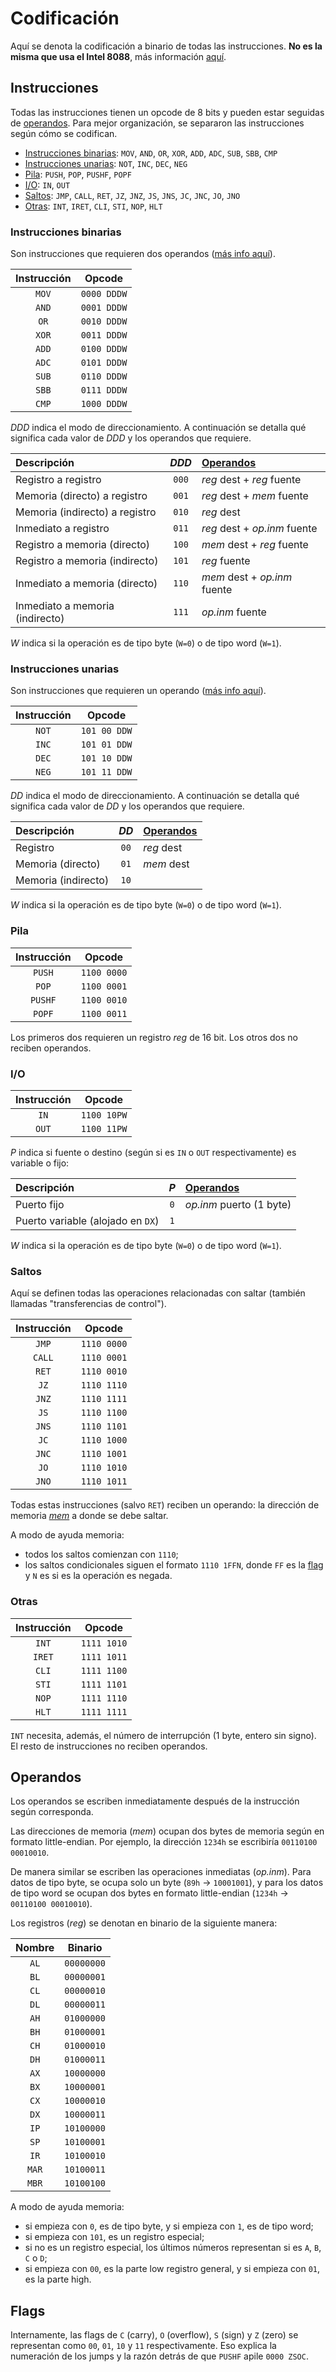 # Codificación

Aquí se denota la codificación a binario de todas las instrucciones. **No es la misma que usa el Intel 8088**, más información [aquí](/diferencias-con-la-realidad).

## Instrucciones

Todas las instrucciones tienen un opcode de 8 bits y pueden estar seguidas de [operandos](#operandos). Para mejor organización, se separaron las instrucciones según cómo se codifican.

- [Instrucciones binarias](#instrucciones-binarias): `MOV`, `AND`, `OR`, `XOR`, `ADD`, `ADC`, `SUB`, `SBB`, `CMP`
- [Instrucciones unarias](#instrucciones-unarias): `NOT`, `INC`, `DEC`, `NEG`
- [Pila](#pila): `PUSH`, `POP`, `PUSHF`, `POPF`
- [I/O](#i-o): `IN`, `OUT`
- [Saltos](#saltos): `JMP`, `CALL`, `RET`, `JZ`, `JNZ`, `JS`, `JNS`, `JC`, `JNC`, `JO`, `JNO`
- [Otras](#otras): `INT`, `IRET`, `CLI`, `STI`, `NOP`, `HLT`

### Instrucciones binarias

Son instrucciones que requieren dos operandos ([más info aquí](/como-usar/modos-de-direccionamiento#combinaciones-dest-fuente)).

| Instrucción |   Opcode    |
| :---------: | :---------: |
|    `MOV`    | `0000 DDDW` |
|    `AND`    | `0001 DDDW` |
|    `OR`     | `0010 DDDW` |
|    `XOR`    | `0011 DDDW` |
|    `ADD`    | `0100 DDDW` |
|    `ADC`    | `0101 DDDW` |
|    `SUB`    | `0110 DDDW` |
|    `SBB`    | `0111 DDDW` |
|    `CMP`    | `1000 DDDW` |

_DDD_ indica el modo de direccionamiento. A continuación se detalla qué significa cada valor de _DDD_ y los operandos que requiere.

| Descripción                     | _DDD_ | [Operandos](#operandos)      |
| :------------------------------ | :---: | :--------------------------- |
| Registro a registro             | `000` | _reg_ dest + _reg_ fuente    |
| Memoria (directo) a registro    | `001` | _reg_ dest + _mem_ fuente    |
| Memoria (indirecto) a registro  | `010` | _reg_ dest                   |
| Inmediato a registro            | `011` | _reg_ dest + _op.inm_ fuente |
| Registro a memoria (directo)    | `100` | _mem_ dest + _reg_ fuente    |
| Registro a memoria (indirecto)  | `101` | _reg_ fuente                 |
| Inmediato a memoria (directo)   | `110` | _mem_ dest + _op.inm_ fuente |
| Inmediato a memoria (indirecto) | `111` | _op.inm_ fuente              |

_W_ indica si la operación es de tipo byte (`W=0`) o de tipo word (`W=1`).

### Instrucciones unarias

Son instrucciones que requieren un operando ([más info aquí](/como-usar/modos-de-direccionamiento#combinaciones-dest)).

| Instrucción |    Opcode    |
| :---------: | :----------: |
|    `NOT`    | `101 00 DDW` |
|    `INC`    | `101 01 DDW` |
|    `DEC`    | `101 10 DDW` |
|    `NEG`    | `101 11 DDW` |

_DD_ indica el modo de direccionamiento. A continuación se detalla qué significa cada valor de _DD_ y los operandos que requiere.

| Descripción         | _DD_ | [Operandos](#operandos) |
| :------------------ | :--: | :---------------------- |
| Registro            | `00` | _reg_ dest              |
| Memoria (directo)   | `01` | _mem_ dest              |
| Memoria (indirecto) | `10` |                         |

_W_ indica si la operación es de tipo byte (`W=0`) o de tipo word (`W=1`).

### Pila

| Instrucción |   Opcode    |
| :---------: | :---------: |
|   `PUSH`    | `1100 0000` |
|    `POP`    | `1100 0001` |
|   `PUSHF`   | `1100 0010` |
|   `POPF`    | `1100 0011` |

Los primeros dos requieren un registro _reg_ de 16 bit. Los otros dos no reciben operandos.

### I/O

| Instrucción |   Opcode    |
| :---------: | :---------: |
|    `IN`     | `1100 10PW` |
|    `OUT`    | `1100 11PW` |

_P_ indica si fuente o destino (según si es `IN` o `OUT` respectivamente) es variable o fijo:

| Descripción                       | _P_ | [Operandos](#operandos)  |
| :-------------------------------- | :-: | :----------------------- |
| Puerto fijo                       | `0` | _op.inm_ puerto (1 byte) |
| Puerto variable (alojado en `DX`) | `1` |                          |

_W_ indica si la operación es de tipo byte (`W=0`) o de tipo word (`W=1`).

### Saltos

Aquí se definen todas las operaciones relacionadas con saltar (también llamadas "transferencias de control").

| Instrucción |   Opcode    |
| :---------: | :---------: |
|    `JMP`    | `1110 0000` |
|   `CALL`    | `1110 0001` |
|    `RET`    | `1110 0010` |
|    `JZ`     | `1110 1110` |
|    `JNZ`    | `1110 1111` |
|    `JS`     | `1110 1100` |
|    `JNS`    | `1110 1101` |
|    `JC`     | `1110 1000` |
|    `JNC`    | `1110 1001` |
|    `JO`     | `1110 1010` |
|    `JNO`    | `1110 1011` |

Todas estas instrucciones (salvo `RET`) reciben un operando: la dirección de memoria [_mem_](#operandos) a donde se debe saltar.

A modo de ayuda memoria:

- todos los saltos comienzan con `1110`;
- los saltos condicionales siguen el formato `1110 1FFN`, donde `FF` es la [flag](#flags) y `N` es si es la operación es negada.

### Otras

| Instrucción |   Opcode    |
| :---------: | :---------: |
|    `INT`    | `1111 1010` |
|   `IRET`    | `1111 1011` |
|    `CLI`    | `1111 1100` |
|    `STI`    | `1111 1101` |
|    `NOP`    | `1111 1110` |
|    `HLT`    | `1111 1111` |

`INT` necesita, además, el número de interrupción (1 byte, entero sin signo). El resto de instrucciones no reciben operandos.

## Operandos

Los operandos se escriben inmediatamente después de la instrucción según corresponda.

Las direcciones de memoria (_mem_) ocupan dos bytes de memoria según en formato little-endian. Por ejemplo, la dirección `1234h` se escribiría `00110100 00010010`.

De manera similar se escriben las operaciones inmediatas (_op.inm_). Para datos de tipo byte, se ocupa solo un byte (`89h` &rarr; `10001001`), y para los datos de tipo word se ocupan dos bytes en formato little-endian (`1234h` &rarr; `00110100 00010010`).

Los registros (_reg_) se denotan en binario de la siguiente manera:

| Nombre |  Binario   |
| :----: | :--------: |
|  `AL`  | `00000000` |
|  `BL`  | `00000001` |
|  `CL`  | `00000010` |
|  `DL`  | `00000011` |
|  `AH`  | `01000000` |
|  `BH`  | `01000001` |
|  `CH`  | `01000010` |
|  `DH`  | `01000011` |
|  `AX`  | `10000000` |
|  `BX`  | `10000001` |
|  `CX`  | `10000010` |
|  `DX`  | `10000011` |
|  `IP`  | `10100000` |
|  `SP`  | `10100001` |
|  `IR`  | `10100010` |
| `MAR`  | `10100011` |
| `MBR`  | `10100100` |

A modo de ayuda memoria:

- si empieza con `0`, es de tipo byte, y si empieza con `1`, es de tipo word;
- si empieza con `101`, es un registro especial;
- si no es un registro especial, los últimos números representan si es `A`, `B`, `C` o `D`;
- si empieza con `00`, es la parte low registro general, y si empieza con `01`, es la parte high.

## Flags

Internamente, las flags de `C` (carry), `O` (overflow), `S` (sign) y `Z` (zero) se representan como `00`, `01`, `10` y `11` respectivamente. Eso explica la numeración de los jumps y la razón detrás de que `PUSHF` apile `0000 ZSOC`.
